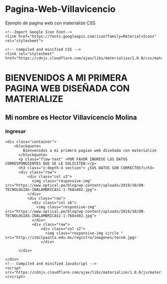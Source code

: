 # Pagina-Web-Villavicencio
Ejemplo de pagina web con materialize CSS

<!DOCTYPE html>
<html lang="en">
<head>
    <meta charset="UTF-8">
    <meta http-equiv="X-UA-Compatible" content="IE=edge">
    <meta name="viewport" content="width=device-width, initial-scale=1.0">
    <title>Document</title>

    <!--Import Google Icon Font-->
    <link href="https://fonts.googleapis.com/icon?family=Material+Icons" rel="stylesheet">

    <!-- Compiled and minified CSS -->
    <link rel="stylesheet" href="https://cdnjs.cloudflare.com/ajax/libs/materialize/1.0.0/css/materialize.min.css">

</head>
<body>
  <div class="container">
    <h1 class="purple lighten-4">BIENVENIDOS A MI PRIMERA PAGINA WEB DISEÑADA CON MATERIALIZE</h1>
    <h2 class="red lighten-3">Mi nombre es Hector Villavicencio Molina</h2>
    <h3 class="green-text text darken-3"> Ingresar </h2>
</div>
  
    <div class="container">
        <blockquote>
            Bienvenidos a mi primera pagian web diseñada con materialize 
          </blockquote>
          <p class="flow-text" >POR FAVOR INGRESE LOS DATOS CORRESPONDIENTES QUE SE LE SOLICITEN:</p>
          <h3 class="z-depth-4 section"> ¿SUS DATOS SON CORRECTOS?</h3>
          <div class="row">
              <div class="col s3">
                <img class="responsive-img" src="https://www.optical.pe/blog/wp-content/uploads/2019/10/ON-TECNOLOGIAS-INALAMBRICAS1-1-768x402.jpg">
              </div>
              <div class="row">
                <div class="col s6">
                  <img class="responsive-img" src="https://www.optical.pe/blog/wp-content/uploads/2019/10/ON-TECNOLOGIAS-INALAMBRICAS1-1-768x402.jpg">
                </div>
                <div class="row">
                    <div class="col s2">
                      <img class="responsive-img circle " src="http://itmilpaalta.edu.mx/registro/imagenes/tecnm.jpg>
                    </div>
            
          </div>

    </div>
    <!-- Compiled and minified JavaScript -->
    <script src="https://cdnjs.cloudflare.com/ajax/libs/materialize/1.0.0/js/materialize.min.js"></script>

</body>
</html>
